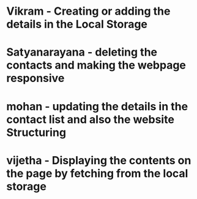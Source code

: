# Vikram - Creating or adding the details in the Local Storage
# Satyanarayana - deleting the contacts and making the webpage responsive
# mohan - updating the details in the contact list and also the website Structuring
# vijetha - Displaying the contents on the page by fetching from the local storage

